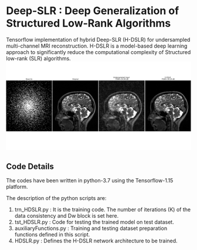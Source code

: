 # Deep-SLR : Deep Generalization of Structured Low-Rank Algorithms
Tensorflow implementation of hybrid Deep-SLR (H-DSLR) for undersampled multi-channel MRI reconstruction. H-DSLR is a model-based deep learning approach to significantly
reduce the computational complexity of Structured low-rank (SLR) algorithms.
<img src="brain_6x_recon.png"  title="hover text">
## Code Details
The codes have been written in python-3.7 using the Tensorflow-1.15 platform. 

The description of the python scripts are:
1. trn_HDSLR.py : It is the training code. The number of iterations (K) of the data consistency and Dw block is set here.
2. tst_HDSLR.py : Code for testing the trained model on test dataset.
3. auxiliaryFunctions.py : Training and testing dataset preparation functions defined in this script.
4. HDSLR.py : Defines the H-DSLR network architecture to be trained.

